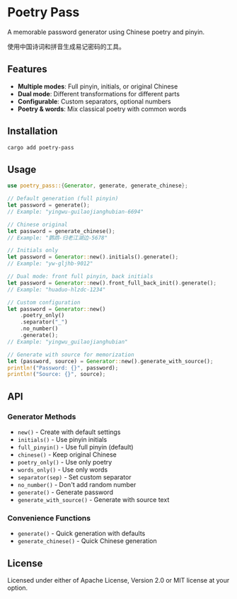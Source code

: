 # Poetry Pass

A memorable password generator using Chinese poetry and pinyin.

使用中国诗词和拼音生成易记密码的工具。

## Features

- **Multiple modes**: Full pinyin, initials, or original Chinese
- **Dual mode**: Different transformations for different parts
- **Configurable**: Custom separators, optional numbers
- **Poetry & words**: Mix classical poetry with common words

## Installation

```bash
cargo add poetry-pass
```

## Usage

```rust
use poetry_pass::{Generator, generate, generate_chinese};

// Default generation (full pinyin)
let password = generate();
// Example: "yingwu-guilaojianghubian-6694"

// Chinese original
let password = generate_chinese();
// Example: "鹦鹉-归老江湖边-5678"

// Initials only
let password = Generator::new().initials().generate();
// Example: "yw-gljhb-9012"

// Dual mode: front full pinyin, back initials
let password = Generator::new().front_full_back_init().generate();
// Example: "huaduo-hlzdc-1234"

// Custom configuration
let password = Generator::new()
    .poetry_only()
    .separator("_")
    .no_number()
    .generate();
// Example: "yingwu_guilaojianghubian"

// Generate with source for memorization
let (password, source) = Generator::new().generate_with_source();
println!("Password: {}", password);
println!("Source: {}", source);
```

## API

### Generator Methods

- `new()` - Create with default settings
- `initials()` - Use pinyin initials
- `full_pinyin()` - Use full pinyin (default)
- `chinese()` - Keep original Chinese
- `poetry_only()` - Use only poetry
- `words_only()` - Use only words
- `separator(sep)` - Set custom separator
- `no_number()` - Don't add random number
- `generate()` - Generate password
- `generate_with_source()` - Generate with source text

### Convenience Functions

- `generate()` - Quick generation with defaults
- `generate_chinese()` - Quick Chinese generation

## License

Licensed under either of Apache License, Version 2.0 or MIT license at your option.
